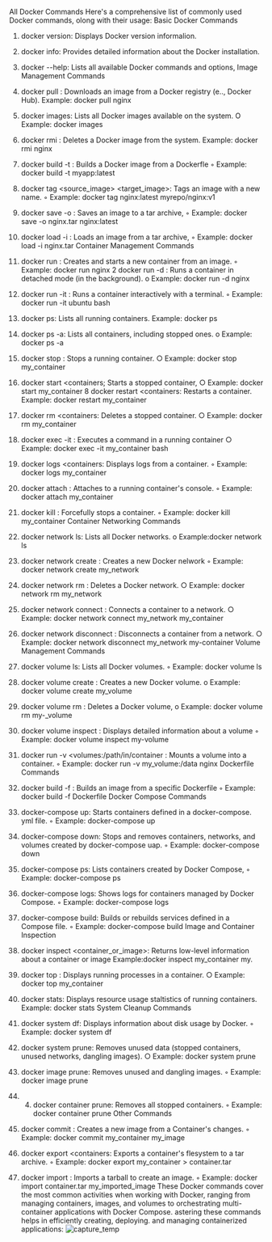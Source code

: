 All Docker Commands
Here's a comprehensive list of commonly used Docker commands, olong with their
usage:
Basic Docker Commands
1. docker version: Displays Docker version informalion.
2. docker info: Provides detailed information about the Docker installation.
3. docker --help: Lists all available Docker commands and options,
Image Management Commands
1. docker pull <image>: Downloads an image from a Docker registry (e.., Docker
Hub).
Example: docker pull nginx
2. docker images: Lists all Docker images available on the system.
O Example: docker images
3. docker rmi <image>: Deletes a Docker image from the system.
Example: docker rmi nginx
4. docker build -t <name> <path>: Builds a Docker image from a Dockerfle
◦ Example: docker build -t myapp:latest
5. docker tag <source_image> <target_image>: Tags an image with a new
name.
◦ Example: docker tag nginx:latest myrepo/nginx:v1
6. docker save -o <file> <image>: Saves an image to a tar archive,
◦ Example: docker save -o nginx.tar nginx:latest
7. docker load -i <file>: Loads an image from a tar archive,
◦ Example: docker load -i nginx.tar
Container Management Commands
1. docker run <image>: Creates and starts a new container from an image.
◦ Example: docker run nginx
2 docker run -d <image>: Runs a container in detached mode (in the
background).
o
Example: docker run -d nginx
3. docker run -it <image>: Runs a container interactively with a terminal.
◦ Example: docker run -it ubuntu bash
4. docker ps: Lists all running containers.
Example: docker ps
5. docker ps -a: Lists all containers, including stopped ones.
o
Example: docker ps -a
6. docker stop <container>: Stops a running container.
○ Example: docker stop my_container
7. docker start <containers; Starts a stopped container,
○ Example: docker start my_container
8 docker restart <containers: Restarts a container.
Example: docker restart my_container
9. docker rm <containers: Deletes a stopped container.
○ Example: docker rm my_container
10. docker exec -it <container> <command>: Executes a command in a
running container
○ Example: docker exec -it my_container bash
11. docker logs <containers: Displays logs from a container.
◦ Example: docker logs my_container
12. docker attach <container>: Attaches to a running container's console.
◦ Example: docker attach my_container
13. docker kill <container>: Forcefully stops a container.
◦ Example: docker kill my_container
Container Networking Commands
1. docker network ls: Lists all Docker networks.
o Example:docker network ls
2. docker network create <name>: Creates a new Docker nelwork
◦ Example: docker network create my_network
3. docker network rm <name>: Deletes a Docker network.
○ Example: docker network rm my_network
4. docker network connect <network> <container>: Connects a container to
a network.
○ Example: docker network connect my_network my_container
5. docker network disconnect <network> <container>: Disconnects a
container from a network.
○ Example: docker network disconnect my_network my-container
Volume Management Commands
1. docker volume ls: Lists all Docker volumes.
◦ Example: docker volume ls
2. docker volume create <name>: Creates a new Docker volume.
o
Example: docker volume create my_volume
3. docker volume rm <name>: Deletes a Docker volume,
o
Example: docker volume rm my-_volume
4. docker volume inspect <name>: Displays detailed information about a volume
◦ Example: docker volume inspect my-volume
5. docker run -v <volumes:/path/in/container <image>: Mounts a volume
into a container.
◦ Example: docker run -v my_volume:/data nginx
Dockerfile Commands
1. docker build -f <Dockerfile>: Builds an image from a specific Dockerfile
◦ Example: docker build -f Dockerfile
Docker Compose Commands
1. docker-compose up: Starts containers defined in a docker-compose. yml file.
◦ Example: docker-compose up
2. docker-compose down: Stops and removes containers, networks, and volumes
created by docker-compose uap.
◦ Example: docker-compose down
3. docker-compose ps: Lists containers created by Docker Compose,
◦ Example: docker-compose ps
4. docker-compose logs: Shows logs for containers managed by Docker Compose.
◦ Example: docker-compose logs
5. docker-compose build: Builds or rebuilds services defined in a Compose file.
◦ Example: docker-compose build
Image and Container Inspection
1. docker inspect <container_or_image>: Returns low-level information about
a container or image
Example:docker inspect my_container
my.
2. docker top <container>: Displays running processes in a container.
○ Example: docker top my_container
3. docker stats: Displays resource usage staltistics of running containers.
Example: docker stats
System Cleanup Commands
1. docker system df: Displays information about disk usage by Docker.
◦ Example: docker system df
2. docker system prune: Removes unused data (stopped containers, unused
networks, dangling images).
○ Example: docker system prune
3. docker image prune: Removes unused and dangling images.
◦ Example: docker image prune

5. 4. docker container prune: Removes all stopped containers.
◦ Example: docker container prune
Other Commands
1. docker commit <container> <image>: Creates a new image from a
Container's changes.
◦ Example: docker commit my_container my_image
2. docker export <containers: Exports a container's flesystem to a tar archive.
◦ Example: docker export my_container > container.tar
3. docker import <file>: Imports a tarball to create an image.
◦ Example: docker import container.tar my_imported_image
These Docker commands cover the most common activities when working with Docker,
ranging from managing containers, images, and volumes to orchestrating multi-container
applications with Docker Compose. astering these commands helps in efficiently creating,
deploying. and managing containerized applications:
![capture_temp](https://github.com/user-attachments/assets/ccb83314-a2a3-44bb-ac8e-f2f79e6e33d4)
